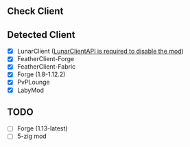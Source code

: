 ## Check Client

## Detected Client
- [x] LunarClient ([LunarClientAPI is required to disable the mod](https://github.com/LunarClient/BukkitAPI))
- [x] FeatherClient-Forge
- [x] FeatherClient-Fabric
- [x] Forge (1.8-1.12.2)
- [x] PvPLounge
- [x] LabyMod

## TODO
- [ ] Forge (1.13-latest)
- [ ] 5-zig mod